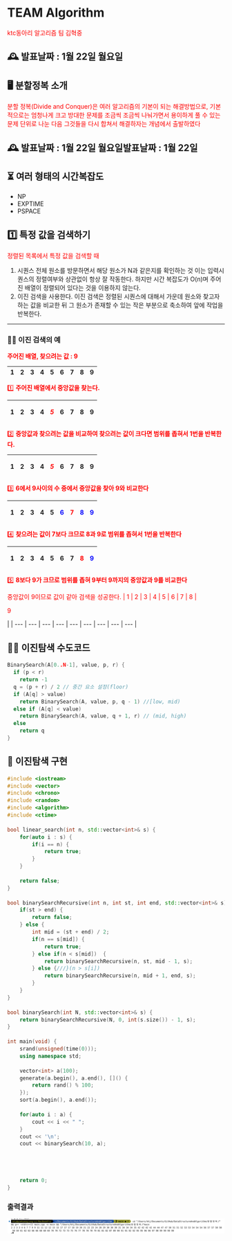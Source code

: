 # TEAM Algorithm
ktc동아리 알고리즘 팀 김혁중

## 🕰️ 발표날짜 : 1월 22일 월요일

## 🖥️ 분할정복 소개
분할 정복(Divide and Conquer)은 여러 알고리즘의 기본이 되는 해결방법으로, 기본적으로는 엄청나게 크고 방대한 문제를 조금씩 조금씩 나눠가면서 용이하게 풀 수 있는 문제 단위로 나눈 다음 그것들을 다시 합쳐서 해결하자는 개념에서 출발하였다

## 🕰️ 발표날짜 : 1월 22일 월요일발표날짜 : 1월 22일 

## ⏳ 여러 형태의 시간복잡도
- NP
- EXPTIME
- PSPACE

## 1️⃣ 특정 값을 검색하기
정렬된 목록에서 특정 값을 검색할 때
1.	시퀀스 전체 원소를 방문하면서 해당 원소가 N과 같은지를 확인하는 것
이는 입력시퀀스의 정렬여부와 상관없이 항상 잘 작동한다. 하지만 시간 복잡도가 O(n)며 주어진 배열이 정렬되어 있다는 것을 이용하지 않는다. 
2.	이진 검색을 사용한다. 이진 검색은 정렬된 시퀀스에 대해서 가운데 원소와 찾고자 하는 값을 비교한 뒤 그 원소가 존재할 수 있는 작은 부분으로 축소하여 앞에 작업을 반복한다.



---
### 🧑‍🏭 이진 검색의 예

**주어진 배열, 찾으려는 값 : 9**

| 1 | 2 | 3 | 4 | 5 | 6 | 7 | 8 | 9 |
| --- | --- | --- | --- | --- | --- | --- | --- | --- |


1️⃣ **주어진 배열에서 중앙값을 찾는다.**

| 1 | 2 | 3 | 4 | <style>p{color:red;}</style><p><em>5</em></p> | 6 | 7 | 8 | 9 |
| --- | --- | --- | --- | --- | --- | --- | --- | --- |


2️⃣ **중앙값과 찾으려는 값을 비교하여 찾으려는 값이 크다면 범위를 좁혀서 1번을 반복한다.**

| 1 | 2 | 3 | 4 | <p><em>5</em></p> | 6 | 7 | 8 | 9 |
| --- | --- | --- | --- | --- | --- | --- | --- | --- |

3️⃣ **6에서 9사이의 수 중에서 중앙값을 찾아 9와 비교한다**

| 1 | 2 | 3 | 4 | 5 | <span style="color:blue">6</span> | <span style="color:red"><p>7</p><em></span> | <span style="color:blue">8</span> |<span style="color:blue">9</span> |
| --- | --- | --- | --- | --- | --- | --- | --- | --- |

4️⃣ **찾으려는 값이 7보다 크므로 8과 9로 범위를 좁혀서 1번을 반복한다**

| 1 | 2 | 3 | 4 | 5 | 6 | 7 | <span style="color: blue"><p>8</p></span> | <span style="color: blue">9</span> |
| --- | --- | --- | --- | --- | --- | --- | --- | --- |

5️⃣ **8보다 9가 크므로 범위를 좁혀 9부터 9까지의 중앙값과 9를 비교한다**

중앙값이 9이므로 값이 같아 검색을 성공한다.
| 1 | 2 | 3 | 4 | 5 | 6 | 7 | 8 | <span style="color: blue"><p>9</p></span> |
| --- | --- | --- | --- | --- | --- | --- | --- | --- |


## 👨‍💻 이진탐색 수도코드
```C++
BinarySearch(A[0..N-1], value, p, r) {
  if (p < r)
    return -1
  q = (p + r) / 2 // 중간 요소 설정(floor)
  if (A[q] > value)
    return BinarySearch(A, value, p, q - 1) //[low, mid)
  else if (A[q] < value)
    return BinarySearch(A, value, q + 1, r) // (mid, high)
  else
    return q
}
```

## 🎱 이진탐색 구현
```cpp
#include <iostream>
#include <vector>
#include <chrono>
#include <random>
#include <algorithm>
#include <ctime>

bool linear_search(int n, std::vector<int>& s) {
    for(auto i : s) {
        if(i == n) {
            return true;
        }
    }
    
    return false;
}

bool binarySearchRecursive(int n, int st, int end, std::vector<int>& s) {
    if(st > end) {
        return false;
    } else {
        int mid = (st + end) / 2;
        if(n == s[mid]) {
            return true;
        } else if(n < s[mid])  {
            return binarySearchRecursive(n, st, mid - 1, s);
        } else {///}(n > s[i])
            return binarySearchRecursive(n, mid + 1, end, s);
        }
    }
}

bool binarySearch(int N, std::vector<int>& s) {
    return binarySearchRecursive(N, 0, int(s.size()) - 1, s);
}

int main(void) {
    srand(unsigned(time(0)));
    using namespace std;
    
    vector<int> a(100);
    generate(a.begin(), a.end(), []() {
        return rand() % 100;
    });
    sort(a.begin(), a.end());
    
    for(auto i : a) {
        cout << i << " ";
    }
    cout << '\n';
    cout << binarySearch(10, a);
    
    
    
    
    return 0;
}

```
### 출력결과
![Alt text](image.png)

